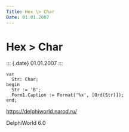 ```yaml
---
Title: Hex \> Char
Date: 01.01.2007
---
```



Hex \> Char
===========

::: {.date}
01.01.2007
:::

    var
      Str: Char;
    begin
      Str := 'В';
      Form1.Caption := Format('%x', [Ord(Str)]);
    end;

<https://delphiworld.narod.ru/>

DelphiWorld 6.0

 
